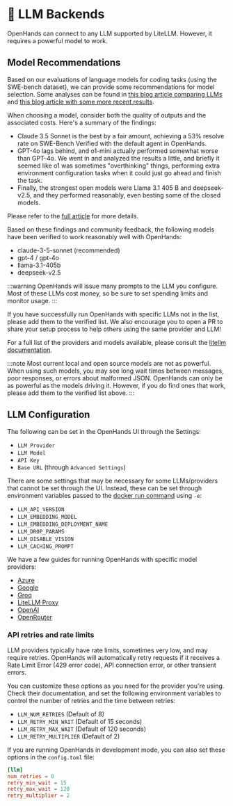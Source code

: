 # 🤖 LLM Backends

OpenHands can connect to any LLM supported by LiteLLM. However, it requires a powerful model to work.

## Model Recommendations

Based on our evaluations of language models for coding tasks (using the SWE-bench dataset), we can provide some recommendations for model selection. Some analyses can be found in [this blog article comparing LLMs](https://www.all-hands.dev/blog/evaluation-of-llms-as-coding-agents-on-swe-bench-at-30x-speed) and [this blog article with some more recent results](https://www.all-hands.dev/blog/openhands-codeact-21-an-open-state-of-the-art-software-development-agent).

When choosing a model, consider both the quality of outputs and the associated costs. Here's a summary of the findings:

- Claude 3.5 Sonnet is the best by a fair amount, achieving a 53% resolve rate on SWE-Bench Verified with the default agent in OpenHands.
- GPT-4o lags behind, and o1-mini actually performed somewhat worse than GPT-4o. We went in and analyzed the results a little, and briefly it seemed like o1 was sometimes "overthinking" things, performing extra environment configuration tasks when it could just go ahead and finish the task.
- Finally, the strongest open models were Llama 3.1 405 B and deepseek-v2.5, and they performed reasonably, even besting some of the closed models.

Please refer to the [full article](https://www.all-hands.dev/blog/evaluation-of-llms-as-coding-agents-on-swe-bench-at-30x-speed) for more details.

Based on these findings and community feedback, the following models have been verified to work reasonably well with OpenHands:

- claude-3-5-sonnet (recommended)
- gpt-4 / gpt-4o
- llama-3.1-405b
- deepseek-v2.5

:::warning
OpenHands will issue many prompts to the LLM you configure. Most of these LLMs cost money, so be sure to set spending
limits and monitor usage.
:::

If you have successfully run OpenHands with specific LLMs not in the list, please add them to the verified list. We
also encourage you to open a PR to share your setup process to help others using the same provider and LLM!

For a full list of the providers and models available, please consult the
[litellm documentation](https://docs.litellm.ai/docs/providers).

:::note
Most current local and open source models are not as powerful. When using such models, you may see long
wait times between messages, poor responses, or errors about malformed JSON. OpenHands can only be as powerful as the
models driving it. However, if you do find ones that work, please add them to the verified list above.
:::

## LLM Configuration

The following can be set in the OpenHands UI through the Settings:

- `LLM Provider`
- `LLM Model`
- `API Key`
- `Base URL` (through `Advanced Settings`)

There are some settings that may be necessary for some LLMs/providers that cannot be set through the UI. Instead, these
can be set through environment variables passed to the [docker run command](/modules/usage/installation#start-the-app)
using `-e`:

- `LLM_API_VERSION`
- `LLM_EMBEDDING_MODEL`
- `LLM_EMBEDDING_DEPLOYMENT_NAME`
- `LLM_DROP_PARAMS`
- `LLM_DISABLE_VISION`
- `LLM_CACHING_PROMPT`

We have a few guides for running OpenHands with specific model providers:

- [Azure](llms/azure-llms)
- [Google](llms/google-llms)
- [Groq](llms/groq)
- [LiteLLM Proxy](llms/litellm-proxy)
- [OpenAI](llms/openai-llms)
- [OpenRouter](llms/openrouter)

### API retries and rate limits

LLM providers typically have rate limits, sometimes very low, and may require retries. OpenHands will automatically retry requests if it receives a Rate Limit Error (429 error code), API connection error, or other transient errors.

You can customize these options as you need for the provider you're using. Check their documentation, and set the following environment variables to control the number of retries and the time between retries:

- `LLM_NUM_RETRIES` (Default of 8)
- `LLM_RETRY_MIN_WAIT` (Default of 15 seconds)
- `LLM_RETRY_MAX_WAIT` (Default of 120 seconds)
- `LLM_RETRY_MULTIPLIER` (Default of 2)

If you are running OpenHands in development mode, you can also set these options in the `config.toml` file:

```toml
[llm]
num_retries = 8
retry_min_wait = 15
retry_max_wait = 120
retry_multiplier = 2
```
